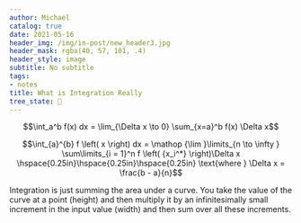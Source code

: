 ```yaml
---
author: Michael
catalog: true
date: 2021-05-16
header_img: /img/in-post/new_header3.jpg
header_mask: rgba(40, 57, 101, .4)
header_style: image
subtitle: No subtitle
tags:
- notes
title: What is Integration Really
tree_state: 🌱
---
```


$$\int_a^b f(x) dx = \lim_{\Delta x \to 0}  \sum_{x=a}^b f(x) \Delta x$$

$$\int_{a}^{b} f \left( x \right) dx = \mathop {\lim }\limits_{n \to \infty } \sum\limits_{i = 1}^n f \left( {x_i^*} \right)\Delta x \hspace{0.25in}\hspace{0.25in}\hspace{0.25in} \text{where } \Delta x = \frac{b - a}{n}$$

Integration is just summing the area under a curve. You take the value of the curve at a point (height) and then multiply it by an infinitesimally small increment in the input value (width) and then sum over all these increments.